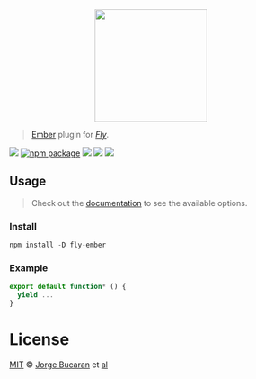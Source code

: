 <div align="center">
  <a href="http://github.com/flyjs/fly">
    <img width=200px  src="https://cloud.githubusercontent.com/assets/8317250/8733685/0be81080-2c40-11e5-98d2-c634f076ccd7.png">
  </a>
</div>

> [Ember](https://github.com/bucaran/fly-ember) plugin for _[Fly][fly]_.

[![][fly-badge]][fly]
[![npm package][npm-ver-link]][releases]
[![][dl-badge]][npm-pkg-link]
[![][travis-badge]][travis-link]
[![][mit-badge]][mit]

## Usage
> Check out the [documentation](PLUGIN_DOCUMENTATION) to see the available options.

### Install

```a
npm install -D fly-ember
```

### Example

```js
export default function* () {
  yield ...
}
```

# License

[MIT][mit] © [Jorge Bucaran][author] et [al][contributors]


[mit]:          http://opensource.org/licenses/MIT
[author]:       http://github.com/bucaran
[contributors]: https://github.com/bucaran/fly-ember/graphs/contributors
[releases]:     https://github.com/bucaran/fly-ember/releases
[fly]:          https://www.github.com/flyjs/fly
[fly-badge]:    https://img.shields.io/badge/fly-JS-05B3E1.svg?style=flat-square
[mit-badge]:    https://img.shields.io/badge/license-MIT-444444.svg?style=flat-square
[npm-pkg-link]: https://www.npmjs.org/package/fly-ember
[npm-ver-link]: https://img.shields.io/npm/v/fly-ember.svg?style=flat-square
[dl-badge]:     http://img.shields.io/npm/dm/fly-ember.svg?style=flat-square
[travis-link]:  https://travis-ci.org/bucaran/fly-ember
[travis-badge]: http://img.shields.io/travis/bucaran/fly-ember.svg?style=flat-square
